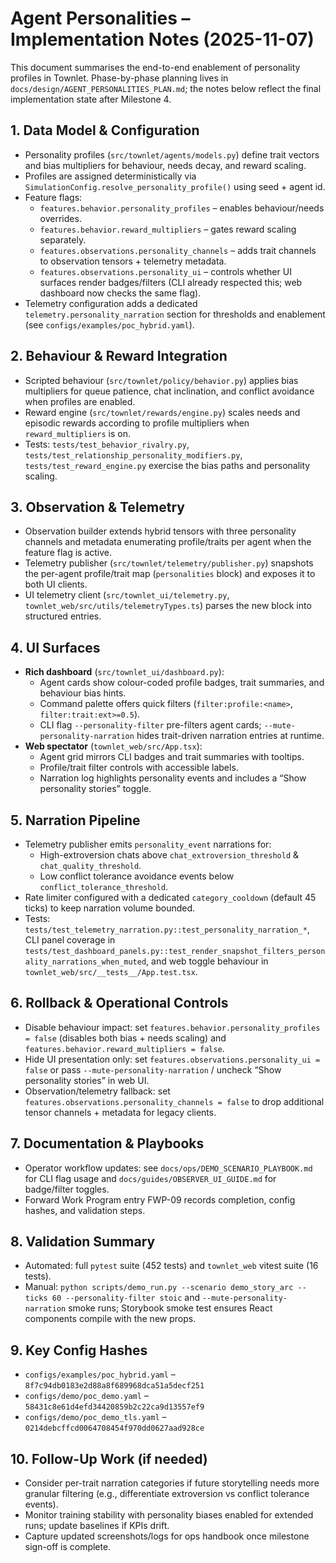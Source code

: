 # Agent Personalities – Implementation Notes (2025-11-07)

This document summarises the end-to-end enablement of personality profiles in Townlet.
Phase-by-phase planning lives in `docs/design/AGENT_PERSONALITIES_PLAN.md`; the notes
below reflect the final implementation state after Milestone 4.

## 1. Data Model & Configuration

- Personality profiles (`src/townlet/agents/models.py`) define trait vectors and bias
  multipliers for behaviour, needs decay, and reward scaling.
- Profiles are assigned deterministically via
  `SimulationConfig.resolve_personality_profile()` using seed + agent id.
- Feature flags:
  - `features.behavior.personality_profiles` – enables behaviour/needs overrides.
  - `features.behavior.reward_multipliers` – gates reward scaling separately.
  - `features.observations.personality_channels` – adds trait channels to observation
    tensors + telemetry metadata.
  - `features.observations.personality_ui` – controls whether UI surfaces render
    badges/filters (CLI already respected this; web dashboard now checks the same flag).
- Telemetry configuration adds a dedicated
  `telemetry.personality_narration` section for thresholds and enablement (see
  `configs/examples/poc_hybrid.yaml`).

## 2. Behaviour & Reward Integration

- Scripted behaviour (`src/townlet/policy/behavior.py`) applies bias multipliers
  for queue patience, chat inclination, and conflict avoidance when profiles are enabled.
- Reward engine (`src/townlet/rewards/engine.py`) scales needs and episodic
  rewards according to profile multipliers when `reward_multipliers` is on.
- Tests: `tests/test_behavior_rivalry.py`, `tests/test_relationship_personality_modifiers.py`,
  `tests/test_reward_engine.py` exercise the bias paths and personality scaling.

## 3. Observation & Telemetry

- Observation builder extends hybrid tensors with three personality channels and
  metadata enumerating profile/traits per agent when the feature flag is active.
- Telemetry publisher (`src/townlet/telemetry/publisher.py`) snapshots the
  per-agent profile/trait map (`personalities` block) and exposes it to both UI clients.
- UI telemetry client (`src/townlet_ui/telemetry.py`, `townlet_web/src/utils/telemetryTypes.ts`)
  parses the new block into structured entries.

## 4. UI Surfaces

- **Rich dashboard** (`src/townlet_ui/dashboard.py`):
  - Agent cards show colour-coded profile badges, trait summaries, and behaviour bias hints.
  - Command palette offers quick filters (`filter:profile:<name>`, `filter:trait:ext>=0.5`).
  - CLI flag `--personality-filter` pre-filters agent cards; `--mute-personality-narration`
    hides trait-driven narration entries at runtime.
- **Web spectator** (`townlet_web/src/App.tsx`):
  - Agent grid mirrors CLI badges and trait summaries with tooltips.
  - Profile/trait filter controls with accessible labels.
  - Narration log highlights personality events and includes a “Show personality stories” toggle.

## 5. Narration Pipeline

- Telemetry publisher emits `personality_event` narrations for:
  - High-extroversion chats above `chat_extroversion_threshold` & `chat_quality_threshold`.
  - Low conflict tolerance avoidance events below `conflict_tolerance_threshold`.
- Rate limiter configured with a dedicated `category_cooldown` (default 45 ticks) to
  keep narration volume bounded.
- Tests: `tests/test_telemetry_narration.py::test_personality_narration_*`,
  CLI panel coverage in `tests/test_dashboard_panels.py::test_render_snapshot_filters_personality_narrations_when_muted`,
  and web toggle behaviour in `townlet_web/src/__tests__/App.test.tsx`.

## 6. Rollback & Operational Controls

- Disable behaviour impact: set `features.behavior.personality_profiles = false`
  (disables both bias + needs scaling) and `features.behavior.reward_multipliers = false`.
- Hide UI presentation only: set `features.observations.personality_ui = false` or pass
  `--mute-personality-narration` / uncheck “Show personality stories” in web UI.
- Observation/telemetry fallback: set `features.observations.personality_channels = false`
  to drop additional tensor channels + metadata for legacy clients.

## 7. Documentation & Playbooks

- Operator workflow updates: see `docs/ops/DEMO_SCENARIO_PLAYBOOK.md` for CLI flag usage
  and `docs/guides/OBSERVER_UI_GUIDE.md` for badge/filter toggles.
- Forward Work Program entry FWP-09 records completion, config hashes, and validation steps.

## 8. Validation Summary

- Automated: full `pytest` suite (452 tests) and `townlet_web` vitest suite (16 tests).
- Manual: `python scripts/demo_run.py --scenario demo_story_arc --ticks 60 --personality-filter stoic`
  and `--mute-personality-narration` smoke runs; Storybook smoke test ensures React
  components compile with the new props.

## 9. Key Config Hashes

- `configs/examples/poc_hybrid.yaml` – `8f7c94db0183e2d88a8f689968dca51a5decf251`
- `configs/demo/poc_demo.yaml` – `58431c8e61d4efd34420859b2c22ca9d13557ef9`
- `configs/demo/poc_demo_tls.yaml` – `0214debcffcd0064708454f970dd0627aad928ce`

## 10. Follow-Up Work (if needed)

- Consider per-trait narration categories if future storytelling needs more
  granular filtering (e.g., differentiate extroversion vs conflict tolerance events).
- Monitor training stability with personality biases enabled for extended runs;
  update baselines if KPIs drift.
- Capture updated screenshots/logs for ops handbook once milestone sign-off is complete.
